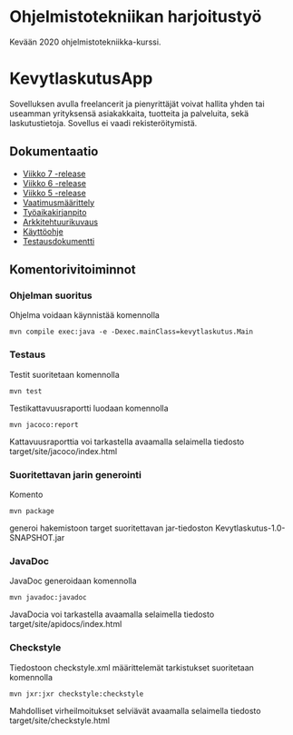 # Ohjelmistotekniikan harjoitustyö

Kevään 2020 ohjelmistotekniikka-kurssi.

# KevytlaskutusApp

Sovelluksen avulla freelancerit ja pienyrittäjät voivat hallita yhden tai useamman yrityksensä asiakakkaita, tuotteita ja palveluita, sekä laskutustietoja. Sovellus ei vaadi rekisteröitymistä.

## Dokumentaatio

- [Viikko 7 -release](https://github.com/ilkkamaksy/ot-harjoitustyo/releases/tag/viikko7a)
- [Viikko 6 -release](https://github.com/ilkkamaksy/ot-harjoitustyo/releases/tag/viikko6)
- [Viikko 5 -release](https://github.com/ilkkamaksy/ot-harjoitustyo/releases/tag/viikko5)
- [Vaatimusmäärittely](/documentation/vaatimusmaarittely.md)
- [Työaikakirjanpito](/documentation/tuntikirjanpito.md)
- [Arkkitehtuurikuvaus](/documentation/arkkitehtuuri.md)
- [Käyttöohje](/documentation/kayttajaohje.md)
- [Testausdokumentti](/documentation/testausdokumentti.md)

## Komentorivitoiminnot

### Ohjelman suoritus

Ohjelma voidaan käynnistää komennolla

`mvn compile exec:java -e -Dexec.mainClass=kevytlaskutus.Main` 

### Testaus

Testit suoritetaan komennolla

`mvn test`

Testikattavuusraportti luodaan komennolla

`mvn jacoco:report`

Kattavuusraporttia voi tarkastella avaamalla selaimella tiedosto target/site/jacoco/index.html

### Suoritettavan jarin generointi

Komento

`mvn package`

generoi hakemistoon target suoritettavan jar-tiedoston Kevytlaskutus-1.0-SNAPSHOT.jar

### JavaDoc

JavaDoc generoidaan komennolla

`mvn javadoc:javadoc`

JavaDocia voi tarkastella avaamalla selaimella tiedosto target/site/apidocs/index.html

### Checkstyle

Tiedostoon checkstyle.xml määrittelemät tarkistukset suoritetaan komennolla

`mvn jxr:jxr checkstyle:checkstyle`

Mahdolliset virheilmoitukset selviävät avaamalla selaimella tiedosto target/site/checkstyle.html